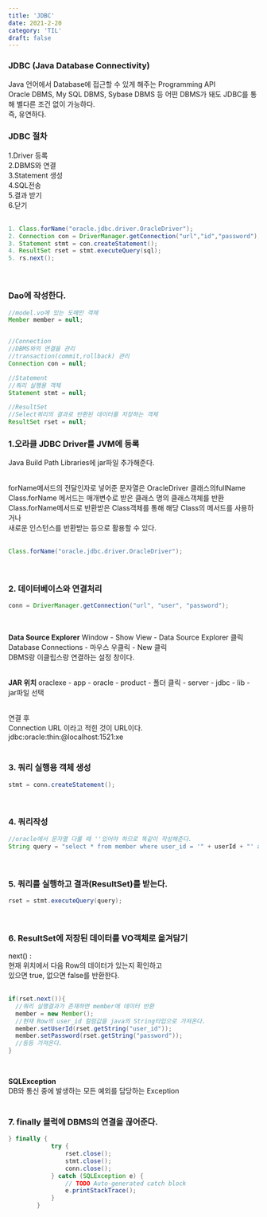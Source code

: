 ```yaml
---
title: 'JDBC'
date: 2021-2-20
category: 'TIL'
draft: false
---
```



### JDBC (Java Database Connectivity)
Java 언어에서 Database에 접근할 수 있게 해주는 Programming API   
Oracle DBMS, My SQL DBMS, Sybase DBMS 등 어떤 DBMS가 돼도 
JDBC를 통해 별다른 조건 없이 가능하다.   
즉, 유연하다.
<br>


<!--
MVC2패턴대로 패키지를 controller, model, view로 나눈 후
model.vo에 Member라는 class를 생성한다.
Member라는 클래스는 도메인 객체이다.

도메인 객체
:데이터베이스 테이블에서 조회 해온 한 행(ROW)의
값을 저장하는 용도로 사용되는 객체

모든 필드변수는 private으로 선언하고
기본 생성자와 getter/setter메서드를 선언한다.

그리고 나서 
View는 사용자에게 데이터를 보여주는 형태와 양식을 의미한다.
view패키지에 사용자에게 보여줄 MemberMenu라는 클래스와 Index클래스를 생성한다.

-->



### JDBC 절차

1.Driver 등록   
2.DBMS와 연결   
3.Statement 생성   
4.SQL전송   
5.결과 받기   
6.닫기  
<br>


```java
1. Class.forName("oracle.jdbc.driver.OracleDriver");
2. Connection con = DriverManager.getConnection("url","id","password");
3. Statement stmt = con.createStatement();
4. ResultSet rset = stmt.executeQuery(sql);
5. rs.next();
```
<br>



### Dao에 작성한다.

```java
//model.vo에 있는 도메인 객체 
Member member = null;


//Connection
//DBMS와의 연결을 관리
//transaction(commit,rollback) 관리
Connection con = null;

//Statement
//쿼리 실행용 객체
Statement stmt = null;

//ResultSet
//Select쿼리의 결과로 반환된 데이터를 저장하는 객체
ResultSet rset = null;

```


### 1.오라클 JDBC Driver를 JVM에 등록

Java Build Path Libraries에 jar파일 추가해준다.   
<br>



forName메서드의 전달인자로 넣어준 문자열은 OracleDriver 클래스의fullName   
Class.forName 메서드는 매개변수로 받은 클래스 명의 클래스객체를 반환   
Class.forName메서드로 반환받은 Class객체를 통해 해당 Class의 메서드를 사용하거나   
새로운 인스턴스를 반환받는 등으로 활용할 수 있다.   
<br>


```java
Class.forName("oracle.jdbc.driver.OracleDriver");
```
<br>


### 2. 데이터베이스와 연결처리

```java
conn = DriverManager.getConnection("url", "user", "password");
```
<br>



**Data Source Explorer**
Window - Show View - Data Source Explorer 클릭   
Database Connections -  마우스 우클릭 - New 클릭   
DBMS랑 이클립스랑 연결하는 설정 창이다.   
<br>


**JAR 위치**
oraclexe - app - oracle - product - 폴더 클릭 - server - jdbc - lib - jar파일 선택   
<br>


연결 후  
Connection URL 이라고 적힌 것이 URL이다.   
jdbc:oracle:thin:@localhost:1521:xe   
<br>



### 3. 쿼리 실행용 객체 생성

```java
stmt = conn.createStatement();
```
<br>


### 4. 쿼리작성

```java
//oracle에서 문자열 다룰 때 ''있어야 하므로 똑같이 작성해준다.
String query = "select * from member where user_id = '" + userId + "' and password = '" + password + "'";
```
<br>


### 5. 쿼리를 실행하고 결과(ResultSet)를 받는다.

```java
rset = stmt.executeQuery(query);
```
<br>


### 6. ResultSet에 저장된 데이터를 VO객체로 옮겨담기

next() :   
현재 위치에서 다음 Row의 데이터가 있는지 확인하고   
있으면 true, 없으면 false를 반환한다.   
<br>


```java
if(rset.next()){
  //쿼리 실행결과가 존재하면 member에 데이터 반환
  member = new Member();
  //현재 Row의 user_id 컬럼값을 java의 String타입으로 가져온다.
  member.setUserId(rset.getString("user_id"));
  member.setPassword(rset.getString("password"));
  //등등 가져온다.
}

```
<br>


**SQLException**   
DB와 통신 중에 발생하는 모든 예외를 담당하는 Exception   
<br>


### 7. finally 블럭에 DBMS의 연결을 끊어준다.   

```java
} finally {
			try {
				rset.close();
				stmt.close();
				conn.close();
			} catch (SQLException e) {
				// TODO Auto-generated catch block
				e.printStackTrace();
			}
		}

```












